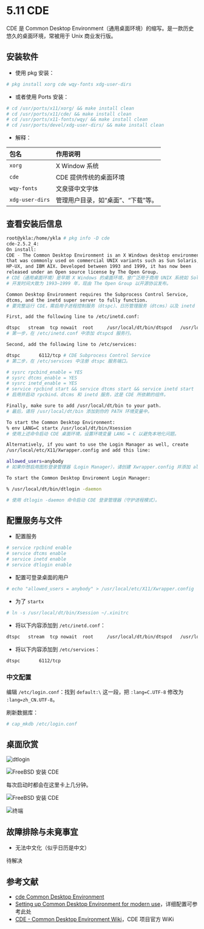# 5.11 CDE

CDE 是 Common Desktop Environment（通用桌面环境）的缩写。是一款历史悠久的桌面环境，常被用于 Unix 商业发行版。


## 安装软件

- 使用 pkg 安装：

```sh
# pkg install xorg cde wqy-fonts xdg-user-dirs
```

- 或者使用 Ports 安装：

```sh
# cd /usr/ports/x11/xorg/ && make install clean
# cd /usr/ports/x11/cde/ && make install clean
# cd /usr/ports/x11-fonts/wqy/ && make install clean
# cd /usr/ports/devel/xdg-user-dirs/ && make install clean 
```


- 解释：

| 包名             | 作用说明                                                                 |
|:------------------|:--------------------------------------------------------------------------|
| `xorg`           |X Window 系统                                          |
| `cde`            | CDE 提供传统的桌面环境                            |
| `wqy-fonts`      | 文泉驿中文字体                                          |
| `xdg-user-dirs`  | 管理用户目录，如“桌面”、“下载”等。                                           |



## 查看安装后信息

```sh
root@ykla:/home/ykla # pkg info -D cde
cde-2.5.2_4:
On install:
CDE - The Common Desktop Environment is an X Windows desktop environment
that was commonly used on commercial UNIX variants such as Sun Solaris,
HP-UX, and IBM AIX. Developed between 1993 and 1999, it has now been
released under an Open source license by The Open Group.
# CDE（通用桌面环境）是早期 X Windows 的桌面环境，曾广泛用于商用 UNIX 系统如 Solaris、HP-UX 和 AIX。
# 开发时间大致为 1993–1999 年，现由 The Open Group 以开源协议发布。

Common Desktop Environment requires the Subprocess Control Service,
dtcms, and the inetd super server to fully function.
# 要完整运行 CDE，需启用子进程控制服务（dtspc）、日历管理服务（dtcms）以及 inetd 超级服务器。

First, add the following line to /etc/inetd.conf:

dtspc	stream	tcp	nowait	root	 /usr/local/dt/bin/dtspcd	/usr/local/dt/bin/dtspcd
# 第一步，在 /etc/inetd.conf 中添加 dtspcd 服务行。

Second, add the following line to /etc/services:

dtspc		6112/tcp # CDE Subprocess Control Service
# 第二步，在 /etc/services 中注册 dtspc 服务端口。

# sysrc rpcbind_enable = YES
# sysrc dtcms_enable = YES
# sysrc inetd_enable = YES
# service rpcbind start && service dtcms start && service inetd start
# 启用并启动 rpcbind、dtcms 和 inetd 服务，这是 CDE 所依赖的组件。

Finally, make sure to add /usr/local/dt/bin to your path.
# 最后，请将 /usr/local/dt/bin 添加到你的 PATH 环境变量中。

To start the Common Desktop Environment:
% env LANG=C startx /usr/local/dt/bin/Xsession
# 使用上述命令启动 CDE 桌面环境，设置环境变量 LANG = C 以避免本地化问题。

Alternatively, if you want to use the Login Manager as well, create
/usr/local/etc/X11/Xwrapper.config and add this line:

allowed_users=anybody
# 如果你想启用图形登录管理器（Login Manager），请创建 Xwrapper.config 并添加 allowed_users = anybody。

To start the Common Desktop Enviroment Login Manager:

% /usr/local/dt/bin/dtlogin -daemon

# 使用 dtlogin -daemon 命令启动 CDE 登录管理器（守护进程模式）。
```

## 配置服务与文件


- 配置服务

```sh
# service rpcbind enable
# service dtcms enable
# service inetd enable
# service dtlogin enable
```

- 配置可登录桌面的用户

```sh
# echo "allowed_users = anybody" > /usr/local/etc/X11/Xwrapper.config
```

- 为了 `startx`

```sh
# ln -s /usr/local/dt/bin/Xsession ~/.xinitrc
```

- 将以下内容添加到 `/etc/inetd.conf`：

```sh
dtspc	stream	tcp	nowait	root	 /usr/local/dt/bin/dtspcd	/usr/local/dt/bin/dtspcd
```

- 将以下内容添加到 `/etc/services`：

```sh
dtspc		6112/tcp
```


### 中文配置

编辑 `/etc/login.conf`：找到 `default:\` 这一段，把 `:lang=C.UTF-8` 修改为 `:lang=zh_CN.UTF-8`。

刷新数据库：

```sh
# cap_mkdb /etc/login.conf
```

## 桌面欣赏


![dtlogin](../.gitbook/assets/cde2.png)

![FreeBSD 安装 CDE](../.gitbook/assets/cde4.png)

每次启动时都会在这里卡上几分钟。

![FreeBSD 安装 CDE](../.gitbook/assets/cde1.png)

![终端](../.gitbook/assets/cde3.png)

## 故障排除与未竟事宜

- 无法中文化（似乎日历是中文）

待解决


## 参考文献

- [cde Common Desktop Environment](https://www.freshports.org/x11/cde)
- [Setting up Common Desktop Environment for modern use](https://forums.freebsd.org/threads/setting-up-common-desktop-environment-for-modern-use.69475/)，详细配置可参考此处
- [CDE - Common Desktop Environment Wiki](https://sourceforge.net/p/cdesktopenv/wiki/FreeBSDBuild/)，CDE 项目官方 WiKi
